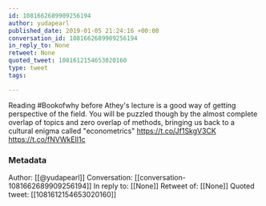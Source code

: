 ```yaml
---
id: 1081662689909256194
author: yudapearl
published_date: 2019-01-05 21:24:16 +00:00
conversation_id: 1081662689909256194
in_reply_to: None
retweet: None
quoted_tweet: 1081612154653020160
type: tweet
tags:

---
```


Reading #Bookofwhy before Athey's lecture is a good way of getting perspective of the field. You will be puzzled though by the almost complete overlap of topics  and zero overlap of methods, bringing us back to a cultural enigma called "econometrics" https://t.co/Jf1SkgV3CK https://t.co/fNVWkEIl1c

### Metadata

Author: [[@yudapearl]]
Conversation: [[conversation-1081662689909256194]]
In reply to: [[None]]
Retweet of: [[None]]
Quoted tweet: [[1081612154653020160]]
